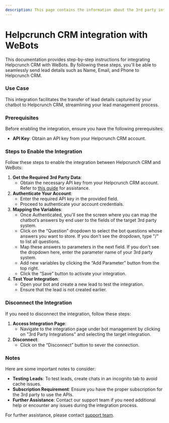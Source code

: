 ```yaml
---
description: This page contains the information about the 3rd party integrations.
---
```


# Helpcrunch CRM integration with WeBots

This documentation provides step-by-step instructions for integrating Helpcrunch CRM with WeBots. By following these steps, you'll be able to seamlessly send lead details such as Name, Email, and Phone to Helpcrunch CRM.

### Use Case

This integration facilitates the transfer of lead details captured by your chatbot to Helpcrunch CRM, streamlining your lead management process.

### Prerequisites

Before enabling the integration, ensure you have the following prerequisites:

* **API Key**: Obtain an API key from your Helpcrunch CRM account.

### Steps to Enable the Integration

Follow these steps to enable the integration between Helpcrunch CRM and WeBots:

1. **Get the Required 3rd Party Data**:
   * Obtain the necessary API key from your Helpcrunch CRM account. Refer to [this guide](https://docs.helpcrunch.com/en/rest-api-v1/api-setup-v1) for assistance.
2. **Authenticate Your Account**:
   * Enter the required API key in the provided field.
   * Proceed to authenticate your account credentials.
3. **Mapping the Variables**:
   * Once Authenticated, you'll see the screen where you can map the chatbot’s answers by end user to the fields of the target 3rd party system.
   * Click on the “Question” dropdown to select the bot questions whose answers you want to store. If you don't see the dropdown, type "/" to list all questions.
   * Map these answers to parameters in the next field. If you don't see the dropdown here, enter the parameter name of your 3rd party system.
   * Add new variables by clicking the “Add Parameter” button from the top right.
   * Click the “Save” button to activate your integration.
4. **Test Your Integration**:
   * Open your bot and create a new lead to test the integration.
   * Ensure that the lead is not created earlier.

### Disconnect the Integration

If you need to disconnect the integration, follow these steps:

1. **Access Integration Page**:
   * Navigate to the integration page under bot management by clicking on "3rd Party Integrations" and selecting the target integration.
2. **Disconnect**:
   * Click on the “Disconnect” button to sever the connection.

### Notes

Here are some important notes to consider:

* **Testing Leads**: To test leads, create chats in an incognito tab to avoid cache issues.
* **Subscription Requirement**: Ensure you have the proper subscription for the 3rd party to use the APIs.
* **Further Assistance**: Contact our support team if you need additional help or encounter any issues during the integration process.

For further assistance, please contact [support team](mailto:support@example.com).
